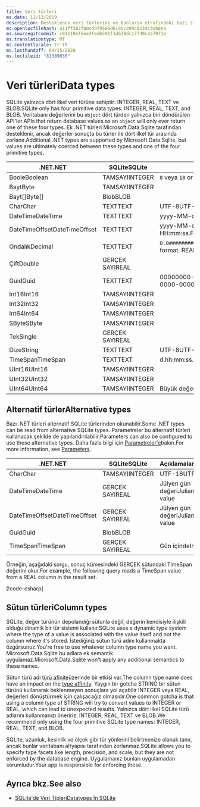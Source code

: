 ```yaml
---
title: Veri türleri
ms.date: 12/13/2019
description: Desteklenen veri türlerini ve bunların etrafındaki bazı sınırlamaları açıklar.
ms.openlocfilehash: a11ff382f80cd979506d6195c299c8234c3eb8ea
ms.sourcegitcommit: c91110ef6ee3fedb591f3d628dc17739c4a7071e
ms.translationtype: MT
ms.contentlocale: tr-TR
ms.lasthandoff: 04/15/2020
ms.locfileid: "81389036"
---
```

# <a name="data-types"></a><span data-ttu-id="97e4f-103">Veri türleri</span><span class="sxs-lookup"><span data-stu-id="97e4f-103">Data types</span></span>

<span data-ttu-id="97e4f-104">SQLite yalnızca dört ilkel veri türüne sahiptir: INTEGER, REAL, TEXT ve BLOB.</span><span class="sxs-lookup"><span data-stu-id="97e4f-104">SQLite only has four primitive data types: INTEGER, REAL, TEXT, and BLOB.</span></span> <span data-ttu-id="97e4f-105">Veritabanı değerlerini bu `object` dört türden yalnızca biri döndürülen API'ler.</span><span class="sxs-lookup"><span data-stu-id="97e4f-105">APIs that return database values as an `object` will only ever return one of these four types.</span></span> <span data-ttu-id="97e4f-106">Ek .NET türleri Microsoft.Data.Sqlite tarafından desteklenir, ancak değerler sonuçta bu türler ile dört ilkel tür arasında zorlanır.</span><span class="sxs-lookup"><span data-stu-id="97e4f-106">Additional .NET types are supported by Microsoft.Data.Sqlite, but values are ultimately coerced between these types and one of the four primitive types.</span></span>

| <span data-ttu-id="97e4f-107">.NET</span><span class="sxs-lookup"><span data-stu-id="97e4f-107">.NET</span></span>           | <span data-ttu-id="97e4f-108">SQLite</span><span class="sxs-lookup"><span data-stu-id="97e4f-108">SQLite</span></span>  | <span data-ttu-id="97e4f-109">Açıklamalar</span><span class="sxs-lookup"><span data-stu-id="97e4f-109">Remarks</span></span>                                                       |
| -------------- | ------- | ------------------------------------------------------------- |
| <span data-ttu-id="97e4f-110">Boole</span><span class="sxs-lookup"><span data-stu-id="97e4f-110">Boolean</span></span>        | <span data-ttu-id="97e4f-111">TAMSAYI</span><span class="sxs-lookup"><span data-stu-id="97e4f-111">INTEGER</span></span> | <span data-ttu-id="97e4f-112">`0` veya `1`</span><span class="sxs-lookup"><span data-stu-id="97e4f-112">`0` or `1`</span></span>                                                    |
| <span data-ttu-id="97e4f-113">Bayt</span><span class="sxs-lookup"><span data-stu-id="97e4f-113">Byte</span></span>           | <span data-ttu-id="97e4f-114">TAMSAYI</span><span class="sxs-lookup"><span data-stu-id="97e4f-114">INTEGER</span></span> |                                                               |
| <span data-ttu-id="97e4f-115">Bayt[]</span><span class="sxs-lookup"><span data-stu-id="97e4f-115">Byte[]</span></span>         | <span data-ttu-id="97e4f-116">Blob</span><span class="sxs-lookup"><span data-stu-id="97e4f-116">BLOB</span></span>    |                                                               |
| <span data-ttu-id="97e4f-117">Char</span><span class="sxs-lookup"><span data-stu-id="97e4f-117">Char</span></span>           | <span data-ttu-id="97e4f-118">TEXT</span><span class="sxs-lookup"><span data-stu-id="97e4f-118">TEXT</span></span>    | <span data-ttu-id="97e4f-119">UTF-8</span><span class="sxs-lookup"><span data-stu-id="97e4f-119">UTF-8</span></span>                                                         |
| <span data-ttu-id="97e4f-120">DateTime</span><span class="sxs-lookup"><span data-stu-id="97e4f-120">DateTime</span></span>       | <span data-ttu-id="97e4f-121">TEXT</span><span class="sxs-lookup"><span data-stu-id="97e4f-121">TEXT</span></span>    | <span data-ttu-id="97e4f-122">yyyy-MM-dd HH:mm:ss. FFFFFFF</span><span class="sxs-lookup"><span data-stu-id="97e4f-122">yyyy-MM-dd HH:mm:ss.FFFFFFF</span></span>                                   |
| <span data-ttu-id="97e4f-123">DateTimeOffset</span><span class="sxs-lookup"><span data-stu-id="97e4f-123">DateTimeOffset</span></span> | <span data-ttu-id="97e4f-124">TEXT</span><span class="sxs-lookup"><span data-stu-id="97e4f-124">TEXT</span></span>    | <span data-ttu-id="97e4f-125">yyyy-MM-dd HH:mm:ss. FFFFFFFzzz</span><span class="sxs-lookup"><span data-stu-id="97e4f-125">yyyy-MM-dd HH:mm:ss.FFFFFFFzzz</span></span>                                |
| <span data-ttu-id="97e4f-126">Ondalık</span><span class="sxs-lookup"><span data-stu-id="97e4f-126">Decimal</span></span>        | <span data-ttu-id="97e4f-127">TEXT</span><span class="sxs-lookup"><span data-stu-id="97e4f-127">TEXT</span></span>    | <span data-ttu-id="97e4f-128">`0.0###########################`Biçim.</span><span class="sxs-lookup"><span data-stu-id="97e4f-128">`0.0###########################` format.</span></span> <span data-ttu-id="97e4f-129">REAL kayıp olur.</span><span class="sxs-lookup"><span data-stu-id="97e4f-129">REAL would be lossy.</span></span> |
| <span data-ttu-id="97e4f-130">Çift</span><span class="sxs-lookup"><span data-stu-id="97e4f-130">Double</span></span>         | <span data-ttu-id="97e4f-131">GERÇEK SAYI</span><span class="sxs-lookup"><span data-stu-id="97e4f-131">REAL</span></span>    |                                                               |
| <span data-ttu-id="97e4f-132">Guid</span><span class="sxs-lookup"><span data-stu-id="97e4f-132">Guid</span></span>           | <span data-ttu-id="97e4f-133">TEXT</span><span class="sxs-lookup"><span data-stu-id="97e4f-133">TEXT</span></span>    | <span data-ttu-id="97e4f-134">00000000-0000-0000-0000-000000000000</span><span class="sxs-lookup"><span data-stu-id="97e4f-134">00000000-0000-0000-0000-000000000000</span></span>                          |
| <span data-ttu-id="97e4f-135">Int16</span><span class="sxs-lookup"><span data-stu-id="97e4f-135">Int16</span></span>          | <span data-ttu-id="97e4f-136">TAMSAYI</span><span class="sxs-lookup"><span data-stu-id="97e4f-136">INTEGER</span></span> |                                                               |
| <span data-ttu-id="97e4f-137">Int32</span><span class="sxs-lookup"><span data-stu-id="97e4f-137">Int32</span></span>          | <span data-ttu-id="97e4f-138">TAMSAYI</span><span class="sxs-lookup"><span data-stu-id="97e4f-138">INTEGER</span></span> |                                                               |
| <span data-ttu-id="97e4f-139">Int64</span><span class="sxs-lookup"><span data-stu-id="97e4f-139">Int64</span></span>          | <span data-ttu-id="97e4f-140">TAMSAYI</span><span class="sxs-lookup"><span data-stu-id="97e4f-140">INTEGER</span></span> |                                                               |
| <span data-ttu-id="97e4f-141">SByte</span><span class="sxs-lookup"><span data-stu-id="97e4f-141">SByte</span></span>          | <span data-ttu-id="97e4f-142">TAMSAYI</span><span class="sxs-lookup"><span data-stu-id="97e4f-142">INTEGER</span></span> |                                                               |
| <span data-ttu-id="97e4f-143">Tek</span><span class="sxs-lookup"><span data-stu-id="97e4f-143">Single</span></span>         | <span data-ttu-id="97e4f-144">GERÇEK SAYI</span><span class="sxs-lookup"><span data-stu-id="97e4f-144">REAL</span></span>    |                                                               |
| <span data-ttu-id="97e4f-145">Dize</span><span class="sxs-lookup"><span data-stu-id="97e4f-145">String</span></span>         | <span data-ttu-id="97e4f-146">TEXT</span><span class="sxs-lookup"><span data-stu-id="97e4f-146">TEXT</span></span>    | <span data-ttu-id="97e4f-147">UTF-8</span><span class="sxs-lookup"><span data-stu-id="97e4f-147">UTF-8</span></span>                                                         |
| <span data-ttu-id="97e4f-148">TimeSpan</span><span class="sxs-lookup"><span data-stu-id="97e4f-148">TimeSpan</span></span>       | <span data-ttu-id="97e4f-149">TEXT</span><span class="sxs-lookup"><span data-stu-id="97e4f-149">TEXT</span></span>    | <span data-ttu-id="97e4f-150">d.hh:mm:ss.fffffff</span><span class="sxs-lookup"><span data-stu-id="97e4f-150">d.hh:mm:ss.fffffff</span></span>                                            |
| <span data-ttu-id="97e4f-151">UInt16</span><span class="sxs-lookup"><span data-stu-id="97e4f-151">UInt16</span></span>         | <span data-ttu-id="97e4f-152">TAMSAYI</span><span class="sxs-lookup"><span data-stu-id="97e4f-152">INTEGER</span></span> |                                                               |
| <span data-ttu-id="97e4f-153">UInt32</span><span class="sxs-lookup"><span data-stu-id="97e4f-153">UInt32</span></span>         | <span data-ttu-id="97e4f-154">TAMSAYI</span><span class="sxs-lookup"><span data-stu-id="97e4f-154">INTEGER</span></span> |                                                               |
| <span data-ttu-id="97e4f-155">UInt64</span><span class="sxs-lookup"><span data-stu-id="97e4f-155">UInt64</span></span>         | <span data-ttu-id="97e4f-156">TAMSAYI</span><span class="sxs-lookup"><span data-stu-id="97e4f-156">INTEGER</span></span> | <span data-ttu-id="97e4f-157">Büyük değerler taşması</span><span class="sxs-lookup"><span data-stu-id="97e4f-157">Large values overflow</span></span>                                         |

## <a name="alternative-types"></a><span data-ttu-id="97e4f-158">Alternatif türler</span><span class="sxs-lookup"><span data-stu-id="97e4f-158">Alternative types</span></span>

<span data-ttu-id="97e4f-159">Bazı .NET türleri alternatif SQLite türlerinden okunabilir.</span><span class="sxs-lookup"><span data-stu-id="97e4f-159">Some .NET types can be read from alternative SQLite types.</span></span> <span data-ttu-id="97e4f-160">Parametreler bu alternatif türleri kullanacak şekilde de yapılandırılabilir.</span><span class="sxs-lookup"><span data-stu-id="97e4f-160">Parameters can also be configured to use these alternative types.</span></span> <span data-ttu-id="97e4f-161">Daha fazla bilgi için [Parametreler'e](parameters.md#alternative-types)bakın.</span><span class="sxs-lookup"><span data-stu-id="97e4f-161">For more information, see [Parameters](parameters.md#alternative-types).</span></span>

| <span data-ttu-id="97e4f-162">.NET</span><span class="sxs-lookup"><span data-stu-id="97e4f-162">.NET</span></span>           | <span data-ttu-id="97e4f-163">SQLite</span><span class="sxs-lookup"><span data-stu-id="97e4f-163">SQLite</span></span>  | <span data-ttu-id="97e4f-164">Açıklamalar</span><span class="sxs-lookup"><span data-stu-id="97e4f-164">Remarks</span></span>          |
| -------------- | ------- | ---------------- |
| <span data-ttu-id="97e4f-165">Char</span><span class="sxs-lookup"><span data-stu-id="97e4f-165">Char</span></span>           | <span data-ttu-id="97e4f-166">TAMSAYI</span><span class="sxs-lookup"><span data-stu-id="97e4f-166">INTEGER</span></span> | <span data-ttu-id="97e4f-167">UTF-16</span><span class="sxs-lookup"><span data-stu-id="97e4f-167">UTF-16</span></span>           |
| <span data-ttu-id="97e4f-168">DateTime</span><span class="sxs-lookup"><span data-stu-id="97e4f-168">DateTime</span></span>       | <span data-ttu-id="97e4f-169">GERÇEK SAYI</span><span class="sxs-lookup"><span data-stu-id="97e4f-169">REAL</span></span>    | <span data-ttu-id="97e4f-170">Jülyen gün değeri</span><span class="sxs-lookup"><span data-stu-id="97e4f-170">Julian day value</span></span> |
| <span data-ttu-id="97e4f-171">DateTimeOffset</span><span class="sxs-lookup"><span data-stu-id="97e4f-171">DateTimeOffset</span></span> | <span data-ttu-id="97e4f-172">GERÇEK SAYI</span><span class="sxs-lookup"><span data-stu-id="97e4f-172">REAL</span></span>    | <span data-ttu-id="97e4f-173">Jülyen gün değeri</span><span class="sxs-lookup"><span data-stu-id="97e4f-173">Julian day value</span></span> |
| <span data-ttu-id="97e4f-174">Guid</span><span class="sxs-lookup"><span data-stu-id="97e4f-174">Guid</span></span>           | <span data-ttu-id="97e4f-175">Blob</span><span class="sxs-lookup"><span data-stu-id="97e4f-175">BLOB</span></span>    |                  |
| <span data-ttu-id="97e4f-176">TimeSpan</span><span class="sxs-lookup"><span data-stu-id="97e4f-176">TimeSpan</span></span>       | <span data-ttu-id="97e4f-177">GERÇEK SAYI</span><span class="sxs-lookup"><span data-stu-id="97e4f-177">REAL</span></span>    | <span data-ttu-id="97e4f-178">Gün içinde</span><span class="sxs-lookup"><span data-stu-id="97e4f-178">In days</span></span>          |

<span data-ttu-id="97e4f-179">Örneğin, aşağıdaki sorgu, sonuç kümesindeki GERÇEK sütundaki TimeSpan değerini okur.</span><span class="sxs-lookup"><span data-stu-id="97e4f-179">For example, the following query reads a TimeSpan value from a REAL column in the result set.</span></span>

[!code-csharp[](../../../../samples/snippets/standard/data/sqlite/DateAndTimeSample/Program.cs?name=snippet_AlternativeType)]

## <a name="column-types"></a><span data-ttu-id="97e4f-180">Sütun türleri</span><span class="sxs-lookup"><span data-stu-id="97e4f-180">Column types</span></span>

<span data-ttu-id="97e4f-181">SQLite, değer türünün depolandığı sütunla değil, değerin kendisiyle ilişkili olduğu dinamik bir tür sistemi kullanır.</span><span class="sxs-lookup"><span data-stu-id="97e4f-181">SQLite uses a dynamic type system where the type of a value is associated with the value itself and not the column where it's stored.</span></span> <span data-ttu-id="97e4f-182">İstediğiniz sütun türü adını kullanmakta özgürsunuz.</span><span class="sxs-lookup"><span data-stu-id="97e4f-182">You're free to use whatever column type name you want.</span></span> <span data-ttu-id="97e4f-183">Microsoft.Data.Sqlite bu adlara ek semantik uygulamaz.</span><span class="sxs-lookup"><span data-stu-id="97e4f-183">Microsoft.Data.Sqlite won't apply any additional semantics to these names.</span></span>

<span data-ttu-id="97e4f-184">Sütun türü adı [türü afinite](https://www.sqlite.org/datatype3.html#type_affinity)üzerinde bir etkisi var.</span><span class="sxs-lookup"><span data-stu-id="97e4f-184">The column type name does have an impact on the [type affinity](https://www.sqlite.org/datatype3.html#type_affinity).</span></span> <span data-ttu-id="97e4f-185">Yaygın bir gotcha STRING bir sütun türünü kullanarak beklenmeyen sonuçlara yol açabilir INTEGER veya REAL, değerleri dönüştürmek için çalışacağız olmasıdır.</span><span class="sxs-lookup"><span data-stu-id="97e4f-185">One common gotcha is that using a column type of STRING will try to convert values to INTEGER or REAL, which can lead to unexpected results.</span></span> <span data-ttu-id="97e4f-186">Yalnızca dört ilkel SQLite türü adlarını kullanmanızı öneririz: INTEGER, REAL, TEXT ve BLOB.</span><span class="sxs-lookup"><span data-stu-id="97e4f-186">We recommend only using the four primitive SQLite type names: INTEGER, REAL, TEXT, and BLOB.</span></span>

<span data-ttu-id="97e4f-187">SQLite, uzunluk, kesinlik ve ölçek gibi tür yönlerini belirtmenize olanak tanır, ancak bunlar veritabanı altyapısı tarafından zorlanmaz.</span><span class="sxs-lookup"><span data-stu-id="97e4f-187">SQLite allows you to specify type facets like length, precision, and scale, but they are not enforced by the database engine.</span></span> <span data-ttu-id="97e4f-188">Uygulamanız bunları uygulamadan sorumludur.</span><span class="sxs-lookup"><span data-stu-id="97e4f-188">Your app is responsible for enforcing these.</span></span>

## <a name="see-also"></a><span data-ttu-id="97e4f-189">Ayrıca bkz.</span><span class="sxs-lookup"><span data-stu-id="97e4f-189">See also</span></span>

- [<span data-ttu-id="97e4f-190">SQLite'de Veri Tipleri</span><span class="sxs-lookup"><span data-stu-id="97e4f-190">Datatypes In SQLite</span></span>](https://www.sqlite.org/datatype3.html)
